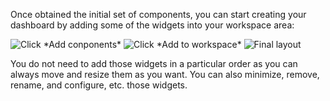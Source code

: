 Once obtained the initial set of components, you can start creating your
dashboard by adding some of the widgets into your workspace area:

<img src="../images/building_mashup/add_widget_button.png" srcset="../images/building_mashup/add_widget_button.png 2x" alt="Click *Add conponents*"/>

<img src="../images/building_mashup/add_linear_graph.png" srcset="../images/building_mashup/add_linear_graph.png 2x" alt="Click *Add to workspace*"/>

<img src="../images/building_mashup/final_layout.png" srcset="../images/building_mashup/final_layout.png 2x" alt="Final layout"/>

You do not need to add those widgets in a particular order as you can
always move and resize them as you want. You can also minimize, remove,
rename, and configure, etc. those widgets.
